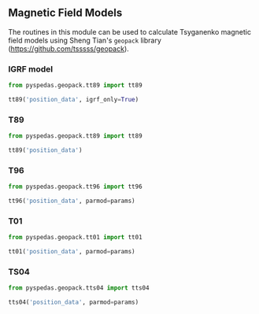 
## Magnetic Field Models
The routines in this module can be used to calculate Tsyganenko magnetic field models using Sheng Tian's `geopack` library (https://github.com/tsssss/geopack).

### IGRF model

```python
from pyspedas.geopack.tt89 import tt89

tt89('position_data', igrf_only=True)
```

### T89

```python
from pyspedas.geopack.tt89 import tt89

tt89('position_data')
```

### T96

```python
from pyspedas.geopack.tt96 import tt96

tt96('position_data', parmod=params)
```

### T01

```python
from pyspedas.geopack.tt01 import tt01

tt01('position_data', parmod=params)
```

### TS04

```python
from pyspedas.geopack.tts04 import tts04

tts04('position_data', parmod=params)
```



